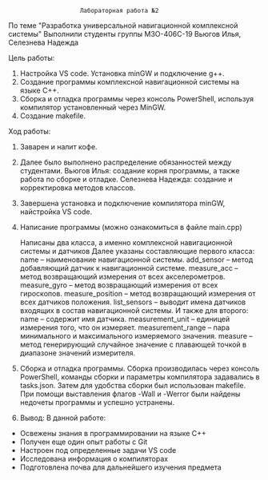                         Лабораторная работа №2

По теме "Разработка универсальной навигационной комплексной системы"
Выполнили студенты группы М3О-406С-19 Вьюгов Илья, Селезнева Надежда

Цель работы:

1.  Настройка VS code. Установка minGW и подключение g++.
2.  Создание программы комплексной навигационной системы на языке С++.
3.  Сборка и отладка программы через консоль PowerShell, используя компилятор установленный через MinGW. 
4.  Создание makefile.

Ход работы:

1. Заварен и налит кофе.
2. Далее было выполнено распределение обязанностей между студентами.
Вьюгов Илья: создание корня программы, а также работа по сборке и отладке.
Селезнева Надежда: создание и корректировка методов классов.
3. Завершена установка и подключение компилятора minGW, найстройка VS code.
4. Написание программы (можно ознакомиться в файле main.cpp)

     Написаны два класса, а именно комплексной навигационной системы и датчиков
     Далее указаны составляющие первого класса:
            name – наименование навигационной системы.
            add_sensor – метод добавляющий датчик к навигационной системе.
            measure_acc – метод возвращающий измерения от всех акселерометров.
            measure_gyro – метод возвращающий измерения от всех гироскопов.
            measure_position – метод возвращающий измерения от всех датчиков положения.
            list_sensors – выводит имена датчиков входящих в состав навигационной системы.
     И также для второго:
            name – содержит имя датчика.
            measurement_unit – единицей измерения того, что он измеряет.
            measurement_range – пара минимального и максимального измеряемого значения.
            measure – метод генерирующий случайное значение с плавающей точкой в диапазоне значений измерителя.

5. Сборка и отладка программы. Сборка производилась через консоль PowerShell, команды сборки и параметры компилятора задавались 
в tasks.json. Затем для удобства сборки был использован makefile.
При помощи выставления флагов -Wall и -Werror были найдены недочеты программы и успешно устранены.

6. Вывод:
 В данной работе:
 - Освежены знания в программировании на языке С++
 - Получен еще один опыт работы с Git
 - Настроен под определенные задачи VS code
 - Исследована информация о компиляторах
 - Подготовлена почва для дальнейшего изучения предмета


